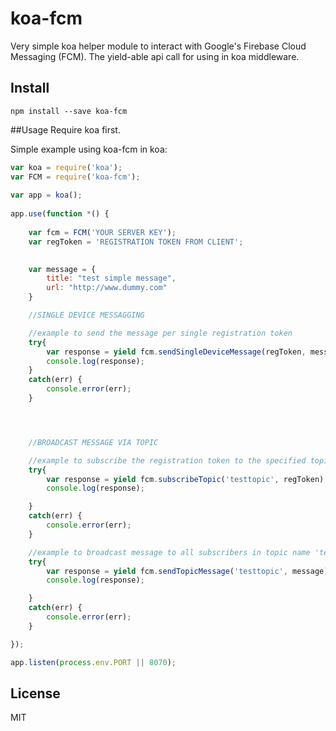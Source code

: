 koa-fcm
===========

Very simple koa helper module to interact with Google's Firebase Cloud Messaging (FCM).
The yield-able api call for using in koa middleware.

## Install
```
npm install --save koa-fcm
```

##Usage
Require koa first.

Simple example using koa-fcm in koa:

```js
var koa = require('koa');
var FCM = require('koa-fcm');
 
var app = koa();
 
app.use(function *() {
 
    var fcm = FCM('YOUR SERVER KEY');
    var regToken = 'REGISTRATION TOKEN FROM CLIENT';
    

    var message = {
        title: "test simple message",
        url: "http://www.dummy.com"
    }

    //SINGLE DEVICE MESSAGGING

    //example to send the message per single registration token
    try{        
        var response = yield fcm.sendSingleDeviceMessage(regToken, message);
        console.log(response);
    }
    catch(err) {
        console.error(err);
    }




    //BROADCAST MESSAGE VIA TOPIC

    //example to subscribe the registration token to the specified topic name 'testtopic'
    try{
        var response = yield fcm.subscribeTopic('testtopic', regToken);
        console.log(response);

    }
    catch(err) {
        console.error(err);
    }

    //example to broadcast message to all subscribers in topic name 'testtopic'
    try{
        var response = yield fcm.sendTopicMessage('testtopic', message);
        console.log(response);

    }
    catch(err) {
        console.error(err);
    }

});

app.listen(process.env.PORT || 8070);
```

## License

MIT